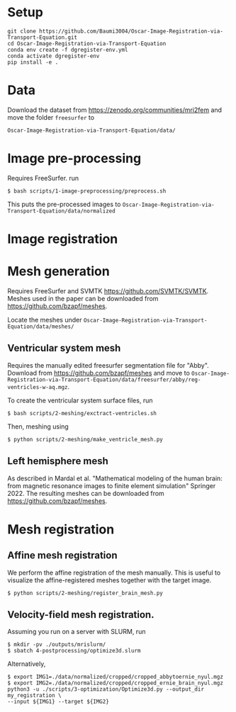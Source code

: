 # Setup

```
git clone https://github.com/Baumi3004/Oscar-Image-Registration-via-Transport-Equation.git
cd Oscar-Image-Registration-via-Transport-Equation
conda env create -f dgregister-env.yml
conda activate dgregister-env
pip install -e .
```

# Data

Download the dataset from https://zenodo.org/communities/mri2fem and move the folder `freesurfer` to 
```
Oscar-Image-Registration-via-Transport-Equation/data/
```

# Image pre-processing

Requires FreeSurfer.
run 
```
$ bash scripts/1-image-preprocessing/preprocess.sh
```

This puts the pre-processed images to `Oscar-Image-Registration-via-Transport-Equation/data/normalized`

# Image registration



# Mesh generation


Requires FreeSurfer and SVMTK https://github.com/SVMTK/SVMTK.
Meshes used in the paper can be downloaded from https://github.com/bzapf/meshes.

Locate the meshes under `Oscar-Image-Registration-via-Transport-Equation/data/meshes/`


## Ventricular system mesh

Requires the manually edited freesurfer segmentation file for "Abby". 
Download from https://github.com/bzapf/meshes and move to `Oscar-Image-Registration-via-Transport-Equation/data/freesurfer/abby/reg-ventricles-w-aq.mgz`.


To create the ventricular system surface files, run
```
$ bash scripts/2-meshing/exctract-ventricles.sh
```
Then, meshing using

```
$ python scripts/2-meshing/make_ventricle_mesh.py
```



## Left hemisphere mesh

As described in Mardal et al. "Mathematical modeling of the human brain: from magnetic resonance images to finite element simulation" Springer 2022.
The resulting meshes can be downloaded from https://github.com/bzapf/meshes.


# Mesh registration


## Affine mesh registration
We perform the affine registration of the mesh manually. 
This is useful to visualize the affine-registered meshes together with the target image.

```
$ python scripts/2-meshing/register_brain_mesh.py
```

## Velocity-field mesh registration.

Assuming you run on a server with SLURM, run

```
$ mkdir -pv ./outputs/mrislurm/
$ sbatch 4-postprocessing/optimize3d.slurm 
```

Alternatively,
```
$ export IMG1=./data/normalized/cropped/cropped_abbytoernie_nyul.mgz
$ export IMG2=./data/normalized/cropped/cropped_ernie_brain_nyul.mgz
python3 -u ./scripts/3-optimization/Optimize3d.py --output_dir my_registration \
--input ${IMG1} --target ${IMG2}
```